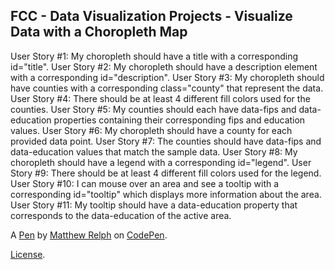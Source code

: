 FCC - Data Visualization Projects - Visualize Data with a Choropleth Map
------------------------------------------------------------------------
User Story #1: My choropleth should have a title with a corresponding id="title".
User Story #2: My choropleth should have a description element with a corresponding id="description".
User Story #3: My choropleth should have counties with a corresponding class="county" that represent the data.
User Story #4: There should be at least 4 different fill colors used for the counties.
User Story #5: My counties should each have data-fips and data-education properties containing their corresponding fips and education values.
User Story #6: My choropleth should have a county for each provided data point.
User Story #7: The counties should have data-fips and data-education values that match the sample data.
User Story #8: My choropleth should have a legend with a corresponding id="legend".
User Story #9: There should be at least 4 different fill colors used for the legend.
User Story #10: I can mouse over an area and see a tooltip with a corresponding id="tooltip" which displays more information about the area.
User Story #11: My tooltip should have a data-education property that corresponds to the data-education of the active area.

A [Pen](https://codepen.io/mattrelph/pen/maKYNy) by [Matthew Relph](https://codepen.io/mattrelph) on [CodePen](https://codepen.io).

[License](https://codepen.io/mattrelph/pen/maKYNy/license).